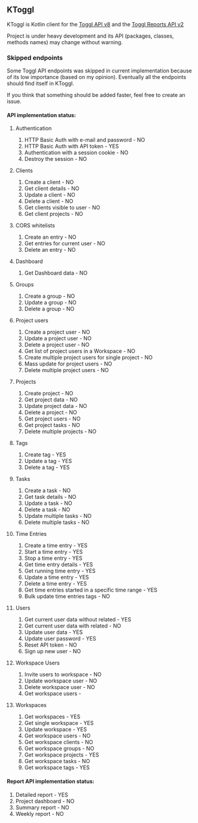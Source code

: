 ## KToggl

KToggl is Kotlin client for the [Toggl API v8](https://github.com/toggl/toggl_api_docs/blob/master/toggl_api.md) 
and the [Toggl Reports API v2](https://github.com/toggl/toggl_api_docs/blob/master/reports.md)

Project is under heavy development and its API (packages, classes, methods names) may change without warning.


### Skipped endpoints

Some Toggl API endpoints was skipped in current implementation because of its low importance (based on my opinion).
Eventually all the endpoints should find itself in KToggl.

If you think that something should be added faster, feel free to create an issue.

#### API implementation status:

1. Authentication
    1. HTTP Basic Auth with e-mail and password - NO
    2. HTTP Basic Auth with API token - YES
    3. Authentication with a session cookie - NO
    4. Destroy the session - NO

2. Clients
    1. Create a client - NO
    2. Get client details - NO
    3. Update a client - NO
    4. Delete a client - NO
    6. Get clients visible to user - NO
    7. Get client projects - NO

3. CORS whitelists
    1. Create an entry - NO
    2. Get entries for current user - NO
    3. Delete an entry - NO

4. Dashboard
    1. Get Dashboard data - NO

5. Groups
    1. Create a group - NO
    2. Update a group - NO
    3. Delete a group - NO

6. Project users
    1. Create a project user - NO
    2. Update a project user - NO
    3. Delete a project user - NO
    4. Get list of project users in a Workspace - NO
    5. Create multiple project users for single project - NO
    6. Mass update for project users - NO
    7. Delete multiple project users - NO

7. Projects
    1. Create project - NO
    2. Get project data - NO
    3. Update project data - NO
    4. Delete a project - NO
    5. Get project users - NO
    6. Get project tasks - NO
    7. Delete multiple projects - NO

8. Tags
    1. Create tag - YES
    2. Update a tag - YES
    3. Delete a tag - YES

9. Tasks
    1. Create a task - NO
    2. Get task details - NO
    3. Update a task - NO
    4. Delete a task - NO
    5. Update multiple tasks - NO
    6. Delete multiple tasks - NO

10. Time Entries
    1. Create a time entry - YES
    2. Start a time entry - YES
    3. Stop a time entry - YES
    4. Get time entry details - YES
    5. Get running time entry - YES
    6. Update a time entry - YES
    7. Delete a time entry - YES
    8. Get time entries started in a specific time range - YES
    9. Bulk update time entries tags - NO

11. Users
    1. Get current user data without related - YES
    2. Get current user data with related - NO
    3. Update user data - YES
    3. Update user password - YES
    4. Reset API token - NO
    5. Sign up new user - NO
   
12. Workspace Users
    1. Invite users to workspace - NO
    2. Update workspace user - NO
    3. Delete workspace user - NO
    4. Get workspace users - 

13. Workspaces
    1. Get workspaces - YES
    2. Get single workspace - YES
    3. Update workspace - YES
    4. Get workspace users - NO
    5. Get workspace clients - NO
    6. Get workspace groups - NO
    7. Get workspace projects - YES
    8. Get workspace tasks - NO
    9. Get workspace tags - YES

#### Report API implementation status:

1. Detailed report - YES
2. Project dashboard - NO
3. Summary report - NO
4. Weekly report - NO
